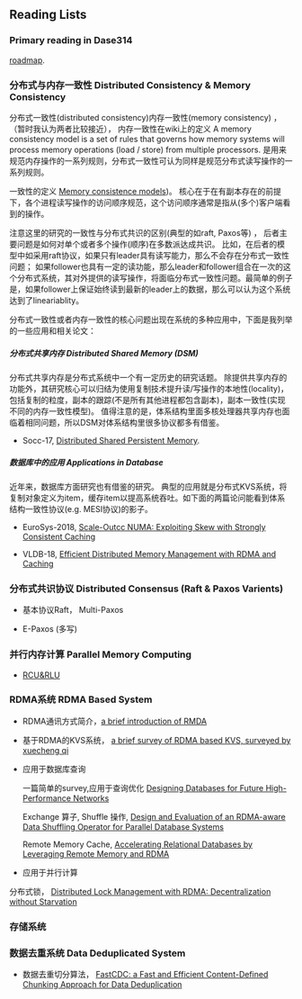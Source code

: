## Reading Lists

### Primary reading in Dase314

[roadmap](http://note.youdao.com/noteshare?id=8295f97258144fbedf30b55216369271&sub=WEB11c0885aac4a1eb71fbd5a83e14ff4a8).

### 分布式与内存一致性  Distributed Consistency & Memory Consistency

分布式一致性(distributed consistency)内存一致性(memory consistency) ，（暂时我认为两者比较接近）， 内存一致性在wiki上的定义 A memory consistency model is a set of rules that governs how memory systems will process memory operations (load / store) from multiple processors. 是用来规范内存操作的一系列规则，分布式一致性可认为同样是规范分布式读写操作的一系列规则。

一致性的定义 [Memory consistence models](https://people.cs.pitt.edu/~jacklange/teaching/cs2510-f15/obsolete_lectures/07.2-Consistency%20Models.pdf))。 核心在于在有副本存在的前提下，各个进程读写操作的访问顺序规范，这个访问顺序通常是指从(多个)客户端看到的操作。

注意这里的研究的一致性与分布式共识的区别(典型的如raft, Paxos等) ， 后者主要问题是如何对单个或者多个操作(顺序)在多数派达成共识。 比如，在后者的模型中如采用raft协议，如果只有leader具有读写能力，那么不会存在分布式一致性问题； 如果follower也具有一定的读功能，那么leader和follower组合在一次的这个分布式系统，其对外提供的读写操作，将面临分布式一致性问题。最简单的例子是，如果follower上保证始终读到最新的leader上的数据，那么可以认为这个系统达到了lineariablity。 

分布式一致性或者内存一致性的核心问题出现在系统的多种应用中，下面是我列举的一些应用和相关论文：

##### 分布式共享内存 Distributed Shared Memory (DSM)

 分布式共享内存是分布式系统中一个有一定历史的研究话题。 除提供共享内存的功能外，其研究核心可以归结为使用复制技术提升读/写操作的本地性(locality)，包括复制的粒度，副本的跟踪(不是所有其他进程都包含副本)，副本一致性(实现不同的内存一致性模型)。 值得注意的是，体系结构里面多核处理器共享内存也面临着相同问题，所以DSM对体系结构里很多协议都多有借鉴。
 
 * Socc-17,  [Distributed Shared Persistent Memory](https://engineering.purdue.edu/WukLab/hotpot-socc17.pdf).
 
##### 数据库中的应用 Applications in Database
 
近年来，数据库方面研究也有借鉴的研究。 典型的应用就是分布式KVS系统，将复制对象定义为item，缓存item以提高系统吞吐。如下面的两篇论问能看到体系结构一致性协议(e.g. MESI协议)的影子。
 
* EuroSys-2018,  [Scale-Outcc NUMA: Exploiting Skew with Strongly Consistent Caching](http://homepages.inf.ed.ac.uk/s1372211/pub/eurosys18.pdf) 

* VLDB-18, [Efficient Distributed Memory Management with RDMA and
Caching](http://www.vldb.org/pvldb/vol11/p1604-cai.pdf)

### 分布式共识协议 Distributed Consensus (Raft & Paxos Varients)

* 基本协议Raft， Multi-Paxos

* E-Paxos (多写)


### 并行内存计算 Parallel Memory Computing

 * [RCU&RLU](https://blog.acolyer.org/2015/10/27/read-log-update-a-lightweight-synchronization-mechanism-for-concurrent-programming/)


### RDMA系统 RDMA Based System

* RDMA通讯方式简介，[a brief introduction of RMDA](rdma_introduction.md)

* 基于RDMA的KVS系统， [a brief survey of RDMA based KVS, surveyed by xuecheng qi](rdma_kvs.md)


* 应用于数据库查询
   
  一篇简单的survey,应用于查询优化 [Designing Databases for Future High-Performance Networks](https://htor.inf.ethz.ch/publications/img/barthels-databases-for-hpc-networks.pdf)
     
  Exchange 算子, Shuffle 操作, [Design and Evaluation of an RDMA-aware Data
Shuffling Operator for Parallel Database Systems](https://web.cse.ohio-state.edu/~blanas.2/files/eurosys2017_rdmashuffling.pdf)
       
  Remote Memory Cache, [Accelerating Relational Databases by Leveraging Remote
Memory and RDMA](http://www.audentia-gestion.fr/MICROSOFT/p416-li.pdf)

* 应用于并行计算

 分布式锁， [Distributed Lock Management with RDMA: Decentralization without Starvation ](https://www.mosharaf.com/wp-content/uploads/dslr-sigmod18.pdf)

### 存储系统



### 数据去重系统 Data Deduplicated System

* 数据去重切分算法， [FastCDC: a Fast and Efficient Content-Defined
Chunking Approach for Data Deduplication](https://www.usenix.org/system/files/conference/atc16/atc16-paper-xia.pdf)







